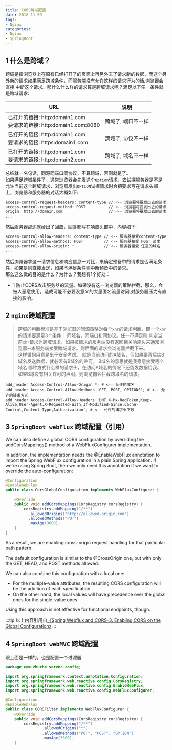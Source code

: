 ```yaml
---
title: CORS跨域配置
date: 2018-11-09
tags:
- Nginx
categories:
- Nginx
- SpringBoot
---
```


## 1 什么是跨域？

跨域是指浏览器上在原有已经打开了的页面上再另外去了请求新的数据，而这个另外新的请求如果满足跨域条件，而服务端没有允许这样的请求行为的话,浏览器会直接
中断这个请求。那什么什么样的请求算是跨域请求呢？满足以下任一条件就是跨域请求:

| URL | 说明 |
| --- | --- |
| 已打开的链接: http:domain1.com <br/> 要请求的链接: http:domain1.com:8080 | 跨域了, 端口不一样 | 
| 已打开的链接: http:domain1.com <br/> 要请求的链接: https:domain1.com| 跨域了, 协议不一样 | 
| 已打开的链接: http:domain1.com <br/> 要请求的链接: http:domain2.com| 跨域了, 域名不一样 | 

总结就一名句话，同源同端口同协议，不算跨域，否则就是了。  
如果满足跨域条件了，通常浏览器会先发送个`Option`请求，去试探服务器是不是允许当前这个跨域请求，浏览器发出`OPTION`试探请求时会把要求写在请求头部上，浏览器和服务器的对话大概如下:
``` bash title="浏览器的OPTION请求头" 
access-control-request-headers: content-type // <-- 浏览器将要发出去的请求有content-type这一请求头部字段
access-control-request-method: POST          // <-- 浏览器将要发出去的请求是POST方式
origin: http://domain.com                    // <-- 浏览器将要发出去的请求是基于已经打开该域名的页面之上
...
```

然后服务器那边就给出了回应，回答都写在响应头部中，内容如下:

``` bash title="服务器响应了浏览器的OPTION请求,这是响应内容"
access-control-allow-headers: content-type // <-- 服务器接受content-type头部字段
access-control-allow-methods: POST         // <-- 服务器接受 POST 请求
access-control-allow-origin: *             // <-- 服务器接受 任意的域名
...
```
然后浏览器拿这一请求信息和响应信息一对比，来确定预备中的请求是否满足条件，如果是则直接发送，如果不满足条件则中断预备中的请求。  
那么这么做的目的是什么？为什么？我想有1个好处：
* 1 防止CORS攻击服务器的流量。如果没有这一浏览器的策略拦截，那么，会被人恶意使用，造成可能不必要没意义的大量匿名流量访问,对服务器压力有直接的影响。

## 2 `nginx`跨域配置

> 跨域的判断标准是基于浏览器的同源策略对每个`xhr`的请求判断，即一个`xhr`的请求要满足3个条件： 同域名，同端口和同协议。任一不满足则
> 判定当前`xhr`请求为跨域请求，如果被请求的服务端没有返回相关响应头来通知浏览器--本服务端接受跨域请求。则后面的请求会浏览器拦截下来。   
> 这样做的用意是出于安全考虑。 就是当前访问的A域名，但如果要背后给B域名发送数据，就必须有B域名的许可， B域名的意思就是我愿意接受哪个域名
> 哪种方式什么样的请求头，在访问A域名的情况下还能发数据给我。 如果B域没有相关许可的声明，则浏览器会拦截跨域名的请求。  

``` nginx
add_header Access-Control-Allow-Origin *; # <-- 允许的域名
add_header Access-Control-Allow-Methods 'GET, POST, OPTIONS'; # <-- 允许的请求方式
add_header Access-Control-Allow-Headers 'DNT,X-Mx-ReqToken,Keep-Alive,User-Agent,X-Requested-With,If-Modified-Since,Cache-Control,Content-Type,Authorization'; # <-- 允许的请求头字段
```

## 3 `SpringBoot webFlux` 跨域配置（引用）
We can also define a global CORS configuration by overriding the addCorsMappings() method of a WebFluxConfigurer implementation.

In addition, the implementation needs the @EnableWebFlux annotation to import the Spring WebFlux configuration in a plain Spring application. If we're using Spring Boot, then we only need this annotation if we want to override the auto-configuration:
``` java title="Bean示例代码"
@Configuration
@EnableWebFlux
public class CorsGlobalConfiguration implements WebFluxConfigurer {

    @Override
    public void addCorsMappings(CorsRegistry corsRegistry) {
        corsRegistry.addMapping("/**")
          .allowedOrigins("http://allowed-origin.com")
          .allowedMethods("PUT")
          .maxAge(3600);
    }
}
```
As a result, we are enabling cross-origin request handling for that particular path pattern.

The default configuration is similar to the @CrossOrigin one, but with only the GET, HEAD, and POST methods allowed.

We can also combine this configuration with a local one:

* For the multiple-value attributes, the resulting CORS configuration will be the addition of each specification
* On the other hand, the local values will have precedence over the global ones for the single-value ones

Using this approach is not effective for functional endpoints, though.

:::tip
以上内容引用自[《Spring Webflux and CORS-3. Enabling CORS on the Global Configuration》](https://www.baeldung.com/spring-webflux-cors)
:::

## 4 `SpringBoot webMVC` 跨域配置
跟上面是一样的，也是配置一个过滤器

``` java
package com.zhuche.server.config;

import org.springframework.context.annotation.Configuration;
import org.springframework.web.reactive.config.CorsRegistry;
import org.springframework.web.reactive.config.EnableWebFlux;
import org.springframework.web.reactive.config.WebFluxConfigurer;

@Configuration
@EnableWebFlux
public class CORSFilter implements WebFluxConfigurer {
    @Override
    public void addCorsMappings(CorsRegistry corsRegistry) {
        corsRegistry.addMapping("/**")
                .allowedOrigins("*")
                .allowedMethods("PUT", "POST", "OPTION")
                .maxAge(3600);
    }
```
